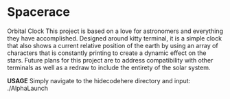 # Spacerace
Orbital Clock
This project is based on a love for astronomers and everything they have accomplished. Designed around kitty terminal, it is a simple clock that also shows a current relative position of the earth by using an
array of characters that is constantly printing to create a dynamic effect on the stars. Future plans for this project are to address compatibility with other terminals as well as a redraw to include the entirety
of the solar system.

**USAGE**
Simply navigate to the hidecodehere directory and input: ./AlphaLaunch

